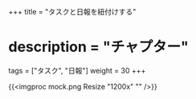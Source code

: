 +++
title = "タスクと日報を紐付けする"
# description = "チャプター"
tags = ["タスク", "日報"]
weight = 30
+++


{{<imgproc mock.png Resize "1200x" "" />}}
